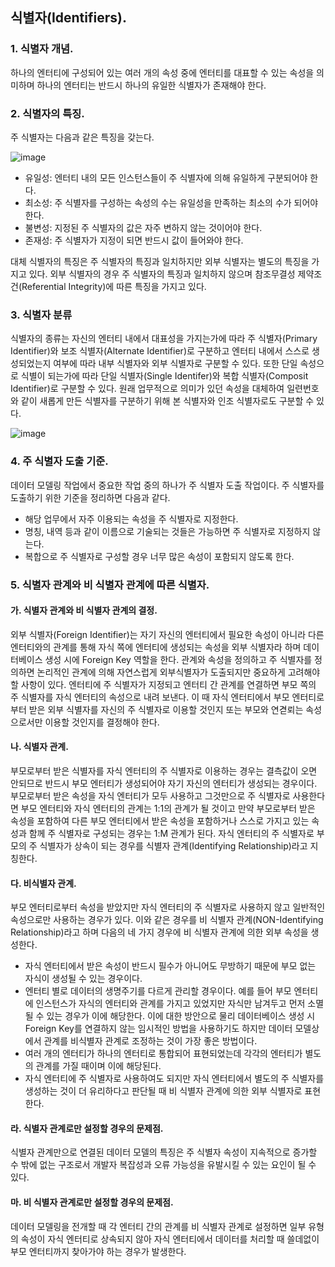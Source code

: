 ## 식별자(Identifiers).

### 1. 식별자 개념.
하나의 엔터티에 구성되어 있는 여러 개의 속성 중에 엔터티를 대표할 수 있는 속성을 의미하며 하나의 엔터티는 반드시 하나의 유일한 식별자가 존재해야 한다. 

### 2. 식별자의 특징.
주 식별자는 다음과 같은 특징을 갖는다.

![image](https://user-images.githubusercontent.com/97165359/196600912-e1861a4a-d2c3-4884-b2fb-1e82d6a8bc3a.png)

- 유일성: 엔터티 내의 모든 인스턴스들이 주 식별자에 의해 유일하게 구분되어야 한다.
- 최소성: 주 식별자를 구성하는 속성의 수는 유일성을 만족하는 최소의 수가 되어야 한다.
- 불변성: 지정된 주 식별자의 값은 자주 변하지 않는 것이어야 한다.
- 존재성: 주 식별자가 지정이 되면 반드시 값이 들어와야 한다. 

대체 식별자의 특징은 주 식별자의 특징과 일치하지만 외부 식별자는 별도의 특징을 가지고 있다. 외부 식별자의 경우 주 식별자의 특징과 일치하지 않으며 참조무결성 제약조건(Referential Integrity)에 따른 특징을 가지고 있다. 

### 3. 식별자 분류 
식별자의 종류는 자신의 엔터티 내에서 대표성을 가지는가에 따라 주 식별자(Primary Identifier)와 보조 식별자(Alternate Identifier)로 구분하고 엔터티 내에서 스스로 생성되었는지 여부에 따라 내부 식별자와 외부 식별자로 구분할 수 있다. 또한 단일 속성으로 식별이 되는가에 따라 단일 식별자(Single Identifer)와 복합 식별자(Composit Identifier)로 구분할 수 있다. 원래 업무적으로 의미가 있던 속성을 대체하여 일련번호와 같이 새롭게 만든 식별자를 구분하기 위해 본 식별자와 인조 식별자로도 구분할 수 있다. 

![image](https://user-images.githubusercontent.com/97165359/196601660-4ffb104a-c680-4462-8b60-d1d9db0a4a65.png)

### 4. 주 식별자 도출 기준.
데이터 모델링 작업에서 중요한 작업 중의 하나가 주 식별자 도출 작업이다. 주 식별자를 도출하기 위한 기준을 정리하면 다음과 같다. 

- 해당 업무에서 자주 이용되는 속성을 주 식별자로 지정한다.
- 명칭, 내역 등과 같이 이름으로 기술되는 것들은 가능하면 주 식별자로 지정하지 않는다.
- 복합으로 주 식별자로 구성할 경우 너무 많은 속성이 포함되지 않도록 한다.

### 5. 식별자 관계와 비 식별자 관계에 따른 식별자.
#### 가. 식별자 관계와 비 식별자 관계의 결정.
외부 식별자(Foreign Identifier)는 자기 자신의 엔터티에서 필요한 속성이 아니라 다른 엔터티와의 관계를 통해 자식 쪽에 엔터티에 생성되는 속성을 외부 식별자라 하며 데이터베이스 생성 시에 Foreign Key 역할을 한다. 관계와 속성을 정의하고 주 식별자를 정의하면 논리적인 관계에 의해 자연스럽게 외부식별자가 도출되지만 중요하게 고려해야 할 사항이 있다. 엔터티에 주 식별자가 지정되고 엔터티 간 관계를 연결하면 부모 쪽의 주 식별자를 자식 엔터티의 속성으로 내려 보낸다. 이 때 자식 엔터티에서 부모 엔터티로부터 받은 외부 식별자를 자신의 주 식별자로 이용할 것인지 또는 부모와 연겯뢰는 속성으로서만 이용할 것인지를 결정해야 한다. 

#### 나. 식별자 관계.
부모로부터 받은 식별자를 자식 엔터티의 주 식별자로 이용하는 경우는 결측값이 오면 안되므로 반드시 부모 엔터티가 생성되어야 자기 자신의 엔터티가 생성되는 경우이다. 부모로부터 받은 속성을 자식 엔터티가 모두 사용하고 그것만으로 주 식별자로 사용한다면 부모 엔터티와 자식 엔터티의 관계는 1:1의 관계가 될 것이고 만약 부모로부터 받은 속성을 포함하여 다른 부모 엔터티에서 받은 속성을 포함하거나 스스로 가지고 있는 속성과 함께 주 식별자로 구성되는 경우는 1:M 관계가 된다. 자식 엔터티의 주 식별자로 부모의 주 식별자가 상속이 되는 경우를 식별자 관계(Identifying Relationship)라고 지칭한다.

#### 다. 비식별자 관계.
부모 엔터티로부터 속성을 받았지만 자식 엔터티의 주 식별자로 사용하지 않고 일반적인 속성으로만 사용하는 경우가 있다. 이와 같은 경우를 비 식별자 관계(NON-Identifying Relationship)라고 하며 다음의 네 가지 경우에 비 식별자 관계에 의한 외부 속성을 생성한다. 

- 자식 엔터티에서 받은 속성이 반드시 필수가 아니어도 무방하기 때문에 부모 없는 자식이 생성될 수 있는 경우이다.
- 엔터티 별로 데이터의 생명주기를 다르게 관리할 경우이다. 예를 들어 부모 엔터티에 인스턴스가 자식의 엔터티와 관계를 가지고 있었지만 자식만 남겨두고 먼저 소멸될 수 있는 경우가 이에 해당한다. 이에 대한 방안으로 물리 데이터베이스 생성 시 Foreign Key를 연결하지 않는 임시적인 방법을 사용하기도 하지만 데이터 모델상에서 관계를 비식별자 관계로 조정하는 것이 가장 좋은 방법이다. 
- 여러 개의 엔터티가 하나의 엔터티로 통합되어 표현되었는데 각각의 엔터티가 별도의 관계를 가질 때이며 이에 해당된다. 
- 자식 엔터티에 주 식별자로 사용하여도 되지만 자식 엔터티에서 별도의 주 식별자를 생성하는 것이 더 유리하다고 판단될 때 비 식별자 관계에 의한 외부 식별자로 표현한다.

#### 라. 식별자 관계로만 설정할 경우의 문제점.
식별자 관계만으로 연결된 데이터 모델의 특징은 주 식별자 속성이 지속적으로 증가할 수 밖에 없는 구조로서 개발자 복잡성과 오류 가능성을 유발시킬 수 있는 요인이 될 수 있다.

#### 마. 비 식별자 관계로만 설정할 경우의 문제점.
데이터 모델링을 전개할 때 각 엔터티 간의 관계를 비 식별자 관계로 설정하면 일부 유형의 속성이 자식 엔터티로 상속되지 않아 자식 엔터티에서 데이터를 처리할 때 쓸데없이 부모 엔터티까지 찾아가야 하는 경우가 발생한다. 

